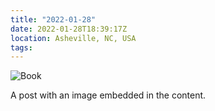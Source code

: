 ```yaml
---
title: "2022-01-28"
date: 2022-01-28T18:39:17Z
location: Asheville, NC, USA
tags:
---
```

![Book](/images/book-800w.jpeg)

A post with an image embedded in the content.

<!-- type:image -->
